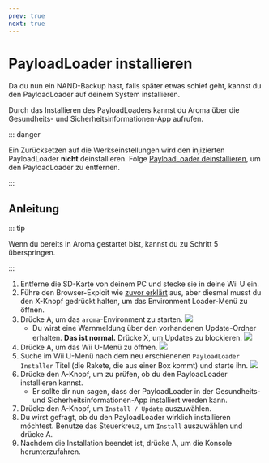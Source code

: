 ```yaml
---
prev: true
next: true
---
```


# PayloadLoader installieren

Da du nun ein NAND-Backup hast, falls später etwas schief geht, kannst du den PayloadLoader auf deinem System installieren.

Durch das Installieren des PayloadLoaders kannst du Aroma über die Gesundheits- und Sicherheitsinformationen-App aufrufen.

::: danger

Ein Zurücksetzen auf die Werkseinstellungen wird den injizierten PayloadLoader **nicht** deinstallieren. Folge [PayloadLoader deinstallieren](../uninstall-payloadloader), um den PayloadLoader zu entfernen.

:::

## Anleitung

::: tip

Wenn du bereits in Aroma gestartet bist, kannst du zu Schritt 5 überspringen.

:::

1. Entferne die SD-Karte von deinem PC und stecke sie in deine Wii U ein.
2. Führe den Browser-Exploit wie [zuvor erklärt](browser-exploit) aus, aber diesmal musst du den X-Knopf gedrückt halten, um das Environment Loader-Menü zu öffnen.
3. Drücke A, um das `aroma`-Environment zu starten.
    ![](/assets/img/guide/EL.png)
    - Du wirst eine Warnmeldung über den vorhandenen Update-Ordner erhalten. **Das ist normal.** Drücke X, um Updates zu blockieren.
        ![](/assets/img/guide/Warn.png)
4. Drücke A, um das Wii U-Menü zu öffnen.
    ![](/assets/img/guide/ABM.png)
5. Suche im Wii U-Menü nach dem neu erschienenen `PayloadLoader Installer` Titel (die Rakete, die aus einer Box kommt) und starte ihn.
    ![](/assets/img/guide/PLLI.png)
6. Drücke den A-Knopf, um zu prüfen, ob du den PayloadLoader installieren kannst.
    - Er sollte dir nun sagen, dass der PayloadLoader in der Gesundheits- und Sicherheitsinformationen-App installiert werden kann.
7. Drücke den A-Knopf, um `Install / Update` auszuwählen.
8. Du wirst gefragt, ob du den PayloadLoader wirklich installieren möchtest. Benutze das Steuerkreuz, um `Install` auszuwählen und drücke A.
9. Nachdem die Installation beendet ist, drücke A, um die Konsole herunterzufahren.
